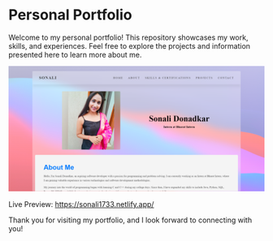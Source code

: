 # Personal Portfolio

Welcome to my personal portfolio! This repository showcases my work, skills, and experiences. Feel free to explore the projects and information presented here to learn more about me.

![image](https://github.com/Sonali1733/myportfolio/blob/main/Images/portfolio.jpeg)



Live Preview: https://sonali1733.netlify.app/

Thank you for visiting my portfolio, and I look forward to connecting with you!

